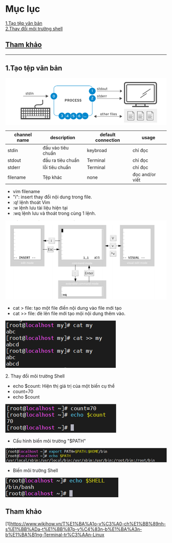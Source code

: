   # Mục lục   
  [1.Tạo tệp văn bản](#1)   
  [2.Thay đổi môi trường shell](#2)

  ## [Tham khảo](#3)   
  
  ----
<a name ='1'></a>
  ## 1.Tạo tệp văn bản  

  ![image](image/23.png)  

  |channel name|description|default connection|usage|  
  |----|----|----|----|   
  |stdin|đầu vào tiêu chuẩn|keybroad|chỉ đọc|  
  |stdout|đầu ra tiêu chuẩn|Terminal|chỉ đọc|  
  |stderr|lỗi tiêu chuẩn|Terminal|chỉ đọc|  
  |filename|Tệp khác|none| đọc and/or viết|   
  - vim filename 
  - "i": insert thay đổi nội dung trong file. 
  - :q! lệnh thoát Vim
  - :w lệnh lưu tài liệu hiện tại 
  - :wq lệnh lưu và thoát trong cùng 1 lệnh.  

  ![image](image/20.png) 
  - cat > file: tạo một file điền nội dung vào file mới tạo 
  - cat >> file: đè lên file mới tạo mội nội dung thêm vào.  

  ![image](image/25.png)
  
  <a name ='2'></a>
  2. Thay đổi môi trường Shell  
  - echo $count: Hiện thị giá trị của một biến cụ thể  
  - count=70
  - echo $count 

![image](image/24.png)
  - Cấu hình biến môi trường "$PATH"   

  ![image](image/21.png)  
  - Biến môi trường Shell   

  ![image](image/22.png)  

<a name ='3'></a>
  ## Tham khảo  
  [1]https://www.wikihow.vn/T%E1%BA%A1o-v%C3%A0-ch%E1%BB%89nh-s%E1%BB%ADa-t%E1%BB%87p-v%C4%83n-b%E1%BA%A3n-b%E1%BA%B1ng-Terminal-tr%C3%AAn-Linux 









